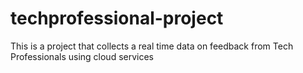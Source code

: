 # techprofessional-project
This  is a project that collects a real time data on feedback from Tech Professionals using cloud services
